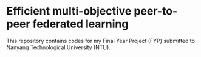 # Efficient multi-objective peer-to-peer federated learning

This repository contains codes for my Final Year Project (FYP) submitted to Nanyang Technological University (NTU).


